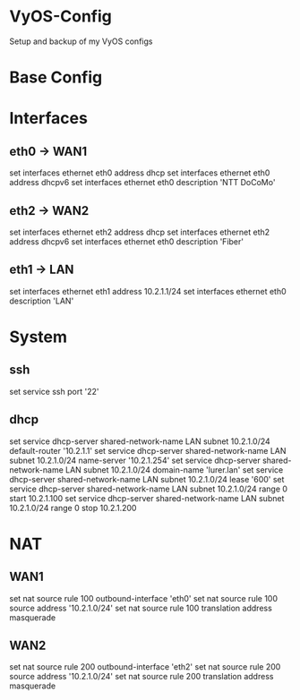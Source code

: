 # VyOS-Config
Setup and backup of my VyOS configs

# Base Config


# Interfaces
## eth0 -> WAN1
set interfaces ethernet eth0 address dhcp
set interfaces ethernet eth0 address dhcpv6
set interfaces ethernet eth0 description 'NTT DoCoMo'

## eth2 -> WAN2
set interfaces ethernet eth2 address dhcp
set interfaces ethernet eth2 address dhcpv6
set interfaces ethernet eth0 description 'Fiber'

## eth1 -> LAN
set interfaces ethernet eth1 address 10.2.1.1/24
set interfaces ethernet eth0 description 'LAN'


# System
## ssh
set service ssh port '22'

## dhcp
set service dhcp-server shared-network-name LAN subnet 10.2.1.0/24 default-router '10.2.1.1'
set service dhcp-server shared-network-name LAN subnet 10.2.1.0/24 name-server '10.2.1.254'
set service dhcp-server shared-network-name LAN subnet 10.2.1.0/24 domain-name 'lurer.lan'
set service dhcp-server shared-network-name LAN subnet 10.2.1.0/24 lease '600'
set service dhcp-server shared-network-name LAN subnet 10.2.1.0/24 range 0 start 10.2.1.100
set service dhcp-server shared-network-name LAN subnet 10.2.1.0/24 range 0 stop 10.2.1.200

# NAT
## WAN1
set nat source rule 100 outbound-interface 'eth0'
set nat source rule 100 source address '10.2.1.0/24'
set nat source rule 100 translation address masquerade

## WAN2
set nat source rule 200 outbound-interface 'eth2'
set nat source rule 200 source address '10.2.1.0/24'
set nat source rule 200 translation address masquerade

